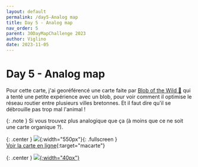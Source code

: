 ```yaml
---
layout: default
permalink: /day5-Analog map
title: Day 5 - Analog map
nav_order: 5
parent: 30DayMapChallenge 2023
author: Viglino
date: 2023-11-05
---
```

# Day 5 - Analog map

Pour cette carte, j'ai georéférencé une carte faite par [Blob of the Wild 🐾](https://twitter.com/WinnieCHMT/status/1643901560164962305) qui a tenté une petite expérience avec un blob, pour voir comment il optimise le réseau routier entre plusieurs villes bretonnes. Et il faut dire qu'il se débrouille pas trop mal l'animal !

{: .note }
Si vous trouvez plus analogique que ça (à moins que ce ne soit une carte organique ?).

{: .center }
![](https://pbs.twimg.com/media/F-JwwhSWkAAzHsl?format=png&name=900x900){:width="550px"}{: .fullscreen }    
[Voir la carte en ligne](https://macarte.ign.fr/carte/ObigRK/Blob-of-the-Wild){:target="macarte"}

{: .center }
[![](https://upload.wikimedia.org/wikipedia/commons/5/5a/X_icon_2.svg){:width="40px"}](https://twitter.com/jmviglino/status/1721062008127152230)
